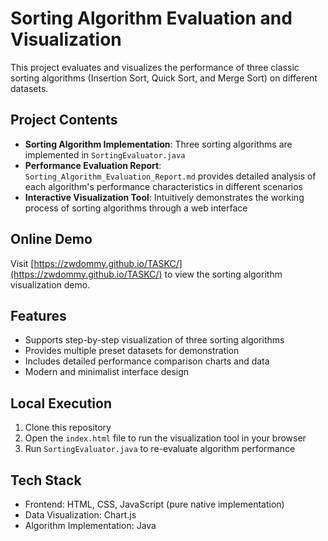 # Sorting Algorithm Evaluation and Visualization

This project evaluates and visualizes the performance of three classic sorting algorithms (Insertion Sort, Quick Sort, and Merge Sort) on different datasets.

## Project Contents

- **Sorting Algorithm Implementation**: Three sorting algorithms are implemented in `SortingEvaluator.java`
- **Performance Evaluation Report**: `Sorting_Algorithm_Evaluation_Report.md` provides detailed analysis of each algorithm's performance characteristics in different scenarios
- **Interactive Visualization Tool**: Intuitively demonstrates the working process of sorting algorithms through a web interface

## Online Demo

Visit [https://zwdommy.github.io/TASKC/](https://zwdommy.github.io/TASKC/) to view the sorting algorithm visualization demo.

## Features

- Supports step-by-step visualization of three sorting algorithms
- Provides multiple preset datasets for demonstration
- Includes detailed performance comparison charts and data
- Modern and minimalist interface design

## Local Execution

1. Clone this repository
2. Open the `index.html` file to run the visualization tool in your browser
3. Run `SortingEvaluator.java` to re-evaluate algorithm performance

## Tech Stack

- Frontend: HTML, CSS, JavaScript (pure native implementation)
- Data Visualization: Chart.js
- Algorithm Implementation: Java 